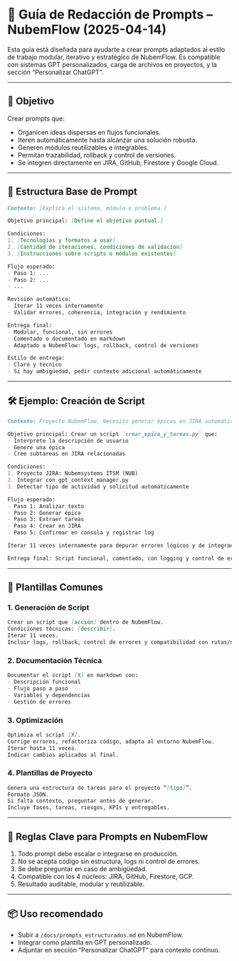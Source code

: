 # 🧠 Guía de Redacción de Prompts – NubemFlow (2025-04-14)

Esta guía está diseñada para ayudarte a crear prompts adaptados al estilo de trabajo modular, iterativo y estratégico de NubemFlow. Es compatible con sistemas GPT personalizados, carga de archivos en proyectos, y la sección “Personalizar ChatGPT”.

---

## 🎯 Objetivo

Crear prompts que:
- Organicen ideas dispersas en flujos funcionales.
- Iteren automáticamente hasta alcanzar una solución robusta.
- Generen módulos reutilizables e integrables.
- Permitan trazabilidad, rollback y control de versiones.
- Se integren directamente en JIRA, GitHub, Firestore y Google Cloud.

---

## 📐 Estructura Base de Prompt

```markdown
Contexto: [Explica el sistema, módulo o problema.]

Objetivo principal: [Define el objetivo puntual.]

Condiciones:
1. [Tecnologías y formatos a usar]
2. [Cantidad de iteraciones, condiciones de validación]
3. [Instrucciones sobre scripts o módulos existentes]

Flujo esperado:
- Paso 1: ...
- Paso 2: ...
- ...

Revisión automática:
- Iterar 11 veces internamente
- Validar errores, coherencia, integración y rendimiento

Entrega final:
- Modular, funcional, sin errores
- Comentado o documentado en markdown
- Adaptado a NubemFlow: logs, rollback, control de versiones

Estilo de entrega:
- Claro y técnico
- Si hay ambigüedad, pedir contexto adicional automáticamente
```

---

## 🛠️ Ejemplo: Creación de Script

```markdown
Contexto: Proyecto NubemFlow. Necesito generar épicas en JIRA automáticamente a partir de una descripción.

Objetivo principal: Crear un script `crear_epica_y_tareas.py` que:
- Interprete la descripción de usuario
- Genere una épica
- Cree subtareas en JIRA relacionadas

Condiciones:
1. Proyecto JIRA: Nubemsystems ITSM (NUB)
2. Integrar con gpt_context_manager.py
3. Detectar tipo de actividad y solicitud automáticamente

Flujo esperado:
- Paso 1: Analizar texto
- Paso 2: Generar épica
- Paso 3: Extraer tareas
- Paso 4: Crear en JIRA
- Paso 5: Confirmar en consola y registrar log

Iterar 11 veces internamente para depurar errores lógicos y de integración.

Entrega final: Script funcional, comentado, con logging y control de errores.
```

---

## 🔁 Plantillas Comunes

### 1. Generación de Script
```markdown
Crear un script que [acción] dentro de NubemFlow.  
Condiciones técnicas: [describir].  
Iterar 11 veces.  
Incluir logs, rollback, control de errores y compatibilidad con rutas/nombres del sistema.
```

### 2. Documentación Técnica
```markdown
Documentar el script [X] en markdown con:
- Descripción funcional
- Flujo paso a paso
- Variables y dependencias
- Gestión de errores
```

### 3. Optimización
```markdown
Optimiza el script [X].  
Corrige errores, refactoriza código, adapta al entorno NubemFlow.  
Iterar hasta 11 veces.  
Indicar cambios aplicados al final.
```

### 4. Plantillas de Proyecto
```markdown
Genera una estructura de tareas para el proyecto “[tipo]”.  
Formato JSON.  
Si falta contexto, preguntar antes de generar.  
Incluye fases, tareas, riesgos, KPIs y entregables.
```

---

## 🔐 Reglas Clave para Prompts en NubemFlow

1. Todo prompt debe escalar o integrarse en producción.
2. No se acepta código sin estructura, logs ni control de errores.
3. Se debe preguntar en caso de ambigüedad.
4. Compatible con los 4 núcleos: JIRA, GitHub, Firestore, GCP.
5. Resultado auditable, modular y reutilizable.

---

## 📦 Uso recomendado
- Subir a `/docs/prompts_estructurados.md` en NubemFlow.
- Integrar como plantilla en GPT personalizado.
- Adjuntar en sección “Personalizar ChatGPT” para contexto continuo.

